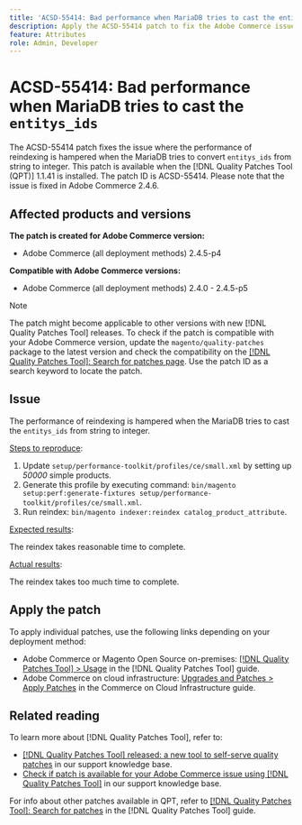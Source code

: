 ```yaml
---
title: 'ACSD-55414: Bad performance when MariaDB tries to cast the entitys_ids'
description: Apply the ACSD-55414 patch to fix the Adobe Commerce issue when the MariaDB tries to convert `entitys_ids` from string to integer, it hampers the performance of reindexing.
feature: Attributes
role: Admin, Developer
---
```

# ACSD-55414: Bad performance when MariaDB tries to cast the `entitys_ids`

The ACSD-55414 patch fixes the issue where the performance of reindexing is hampered when the MariaDB tries to convert `entitys_ids` from string to integer. This patch is available when the [!DNL Quality Patches Tool (QPT)] 1.1.41 is installed. The patch ID is ACSD-55414. Please note that the issue is fixed in Adobe Commerce 2.4.6.

## Affected products and versions

**The patch is created for Adobe Commerce version:**

* Adobe Commerce (all deployment methods)  2.4.5-p4

**Compatible with Adobe Commerce versions:**

* Adobe Commerce (all deployment methods) 2.4.0 - 2.4.5-p5

>[!NOTE]
>
>The patch might become applicable to other versions with new [!DNL Quality Patches Tool] releases. To check if the patch is compatible with your Adobe Commerce version, update the `magento/quality-patches` package to the latest version and check the compatibility on the [[!DNL Quality Patches Tool]: Search for patches page](https://experienceleague.adobe.com/tools/commerce-quality-patches/index.html). Use the patch ID as a search keyword to locate the patch.

## Issue

The performance of reindexing is hampered when the MariaDB tries to cast the `entitys_ids` from string to integer.

<u>Steps to reproduce</u>:

1. Update `setup/performance-toolkit/profiles/ce/small.xml` by setting up *50000* simple products.
1. Generate this profile by executing command: `bin/magento setup:perf:generate-fixtures setup/performance-toolkit/profiles/ce/small.xml`.
1. Run reindex: `bin/magento indexer:reindex catalog_product_attribute`.

<u>Expected results</u>:

The reindex takes reasonable time to complete.

<u>Actual results</u>:

The reindex takes too much time to complete. 

## Apply the patch

To apply individual patches, use the following links depending on your deployment method:

* Adobe Commerce or Magento Open Source on-premises: [[!DNL Quality Patches Tool] > Usage](https://experienceleague.adobe.com/docs/commerce-operations/tools/quality-patches-tool/usage.html) in the [!DNL Quality Patches Tool] guide.
* Adobe Commerce on cloud infrastructure: [Upgrades and Patches > Apply Patches](https://experienceleague.adobe.com/docs/commerce-cloud-service/user-guide/develop/upgrade/apply-patches.html) in the Commerce on Cloud Infrastructure guide.

## Related reading

To learn more about [!DNL Quality Patches Tool], refer to:

* [[!DNL Quality Patches Tool] released: a new tool to self-serve quality patches](/help/announcements/adobe-commerce-announcements/magento-quality-patches-released-new-tool-to-self-serve-quality-patches.md) in our support knowledge base.
* [Check if patch is available for your Adobe Commerce issue using [!DNL Quality Patches Tool]](/help/support-tools/patches-available-in-qpt-tool/check-patch-for-magento-issue-with-magento-quality-patches.md) in our support knowledge base.

For info about other patches available in QPT, refer to [[!DNL Quality Patches Tool]: Search for patches](https://experienceleague.adobe.com/tools/commerce-quality-patches/index.html) in the [!DNL Quality Patches Tool] guide.
